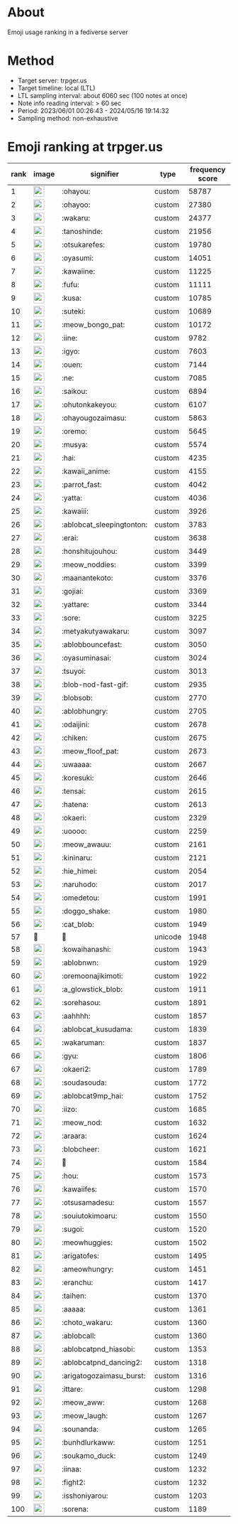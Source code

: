 # About
Emoji usage ranking in a fediverse server

# Method
- Target server: trpger.us
- Target timeline: local (LTL)
- LTL sampling interval: about 6060 sec (100 notes at once)
- Note info reading interval: > 60 sec
- Period: 2023/06/01 00:26:43 - 2024/05/16 19:14:32 
- Sampling method: non-exhaustive

# Emoji ranking at trpger.us

|rank|image|signifier|type|frequency score|
|----|----|----|----|----|
|1|<img height="24" src="https://trpger.us/emoji/ohayou.webp">|:ohayou:|custom|58787|
|2|<img height="24" src="https://trpger.us/emoji/ohayoo.webp">|:ohayoo:|custom|27380|
|3|<img height="24" src="https://trpger.us/emoji/wakaru.webp">|:wakaru:|custom|24377|
|4|<img height="24" src="https://trpger.us/emoji/tanoshinde.webp">|:tanoshinde:|custom|21956|
|5|<img height="24" src="https://trpger.us/emoji/otsukarefes.webp">|:otsukarefes:|custom|19780|
|6|<img height="24" src="https://trpger.us/emoji/oyasumi.webp">|:oyasumi:|custom|14051|
|7|<img height="24" src="https://trpger.us/emoji/kawaiine.webp">|:kawaiine:|custom|11225|
|8|<img height="24" src="https://trpger.us/emoji/fufu.webp">|:fufu:|custom|11111|
|9|<img height="24" src="https://trpger.us/emoji/kusa.webp">|:kusa:|custom|10785|
|10|<img height="24" src="https://trpger.us/emoji/suteki.webp">|:suteki:|custom|10689|
|11|<img height="24" src="https://trpger.us/emoji/meow_bongo_pat.webp">|:meow_bongo_pat:|custom|10172|
|12|<img height="24" src="https://trpger.us/emoji/iine.webp">|:iine:|custom|9782|
|13|<img height="24" src="https://trpger.us/emoji/igyo.webp">|:igyo:|custom|7603|
|14|<img height="24" src="https://trpger.us/emoji/ouen.webp">|:ouen:|custom|7144|
|15|<img height="24" src="https://trpger.us/emoji/ne.webp">|:ne:|custom|7085|
|16|<img height="24" src="https://trpger.us/emoji/saikou.webp">|:saikou:|custom|6894|
|17|<img height="24" src="https://trpger.us/emoji/ohutonkakeyou.webp">|:ohutonkakeyou:|custom|6107|
|18|<img height="24" src="https://trpger.us/emoji/ohayougozaimasu.webp">|:ohayougozaimasu:|custom|5863|
|19|<img height="24" src="https://trpger.us/emoji/oremo.webp">|:oremo:|custom|5645|
|20|<img height="24" src="https://trpger.us/emoji/musya.webp">|:musya:|custom|5574|
|21|<img height="24" src="https://trpger.us/emoji/hai.webp">|:hai:|custom|4235|
|22|<img height="24" src="https://trpger.us/emoji/kawaii_anime.webp">|:kawaii_anime:|custom|4155|
|23|<img height="24" src="https://trpger.us/emoji/parrot_fast.webp">|:parrot_fast:|custom|4042|
|24|<img height="24" src="https://trpger.us/emoji/yatta.webp">|:yatta:|custom|4036|
|25|<img height="24" src="https://trpger.us/emoji/kawaiii.webp">|:kawaiii:|custom|3926|
|26|<img height="24" src="https://trpger.us/emoji/ablobcat_sleepingtonton.webp">|:ablobcat_sleepingtonton:|custom|3783|
|27|<img height="24" src="https://trpger.us/emoji/erai.webp">|:erai:|custom|3638|
|28|<img height="24" src="https://trpger.us/emoji/honshitujouhou.webp">|:honshitujouhou:|custom|3449|
|29|<img height="24" src="https://trpger.us/emoji/meow_noddies.webp">|:meow_noddies:|custom|3399|
|30|<img height="24" src="https://trpger.us/emoji/maanantekoto.webp">|:maanantekoto:|custom|3376|
|31|<img height="24" src="https://trpger.us/emoji/gojiai.webp">|:gojiai:|custom|3369|
|32|<img height="24" src="https://trpger.us/emoji/yattare.webp">|:yattare:|custom|3344|
|33|<img height="24" src="https://trpger.us/emoji/sore.webp">|:sore:|custom|3225|
|34|<img height="24" src="https://trpger.us/emoji/metyakutyawakaru.webp">|:metyakutyawakaru:|custom|3097|
|35|<img height="24" src="https://trpger.us/emoji/ablobbouncefast.webp">|:ablobbouncefast:|custom|3050|
|36|<img height="24" src="https://trpger.us/emoji/oyasuminasai.webp">|:oyasuminasai:|custom|3024|
|37|<img height="24" src="https://trpger.us/emoji/tsuyoi.webp">|:tsuyoi:|custom|3013|
|38|<img height="24" src="https://trpger.us/emoji/blob-nod-fast-gif.webp">|:blob-nod-fast-gif:|custom|2935|
|39|<img height="24" src="https://trpger.us/emoji/blobsob.webp">|:blobsob:|custom|2770|
|40|<img height="24" src="https://trpger.us/emoji/ablobhungry.webp">|:ablobhungry:|custom|2705|
|41|<img height="24" src="https://trpger.us/emoji/odaijini.webp">|:odaijini:|custom|2678|
|42|<img height="24" src="https://trpger.us/emoji/chiken.webp">|:chiken:|custom|2675|
|43|<img height="24" src="https://trpger.us/emoji/meow_floof_pat.webp">|:meow_floof_pat:|custom|2673|
|44|<img height="24" src="https://trpger.us/emoji/uwaaaa.webp">|:uwaaaa:|custom|2667|
|45|<img height="24" src="https://trpger.us/emoji/koresuki.webp">|:koresuki:|custom|2646|
|46|<img height="24" src="https://trpger.us/emoji/tensai.webp">|:tensai:|custom|2615|
|47|<img height="24" src="https://trpger.us/emoji/hatena.webp">|:hatena:|custom|2613|
|48|<img height="24" src="https://trpger.us/emoji/okaeri.webp">|:okaeri:|custom|2329|
|49|<img height="24" src="https://trpger.us/emoji/uoooo.webp">|:uoooo:|custom|2259|
|50|<img height="24" src="https://trpger.us/emoji/meow_awauu.webp">|:meow_awauu:|custom|2161|
|51|<img height="24" src="https://trpger.us/emoji/kininaru.webp">|:kininaru:|custom|2121|
|52|<img height="24" src="https://trpger.us/emoji/hie_himei.webp">|:hie_himei:|custom|2054|
|53|<img height="24" src="https://trpger.us/emoji/naruhodo.webp">|:naruhodo:|custom|2017|
|54|<img height="24" src="https://trpger.us/emoji/omedetou.webp">|:omedetou:|custom|1991|
|55|<img height="24" src="https://trpger.us/emoji/doggo_shake.webp">|:doggo_shake:|custom|1980|
|56|<img height="24" src="https://trpger.us/emoji/cat_blob.webp">|:cat_blob:|custom|1949|
|57|🍮|🍮|unicode|1948|
|58|<img height="24" src="https://trpger.us/emoji/kowaihanashi.webp">|:kowaihanashi:|custom|1943|
|59|<img height="24" src="https://trpger.us/emoji/ablobnwn.webp">|:ablobnwn:|custom|1929|
|60|<img height="24" src="https://trpger.us/emoji/oremoonajikimoti.webp">|:oremoonajikimoti:|custom|1922|
|61|<img height="24" src="https://trpger.us/emoji/a_glowstick_blob.webp">|:a_glowstick_blob:|custom|1911|
|62|<img height="24" src="https://trpger.us/emoji/sorehasou.webp">|:sorehasou:|custom|1891|
|63|<img height="24" src="https://trpger.us/emoji/aahhhh.webp">|:aahhhh:|custom|1857|
|64|<img height="24" src="https://trpger.us/emoji/ablobcat_kusudama.webp">|:ablobcat_kusudama:|custom|1839|
|65|<img height="24" src="https://trpger.us/emoji/wakaruman.webp">|:wakaruman:|custom|1837|
|66|<img height="24" src="https://trpger.us/emoji/gyu.webp">|:gyu:|custom|1806|
|67|<img height="24" src="https://trpger.us/emoji/okaeri2.webp">|:okaeri2:|custom|1789|
|68|<img height="24" src="https://trpger.us/emoji/soudasouda.webp">|:soudasouda:|custom|1772|
|69|<img height="24" src="https://trpger.us/emoji/ablobcat9mp_hai.webp">|:ablobcat9mp_hai:|custom|1752|
|70|<img height="24" src="https://trpger.us/emoji/iizo.webp">|:iizo:|custom|1685|
|71|<img height="24" src="https://trpger.us/emoji/meow_nod.webp">|:meow_nod:|custom|1632|
|72|<img height="24" src="https://trpger.us/emoji/araara.webp">|:araara:|custom|1624|
|73|<img height="24" src="https://trpger.us/emoji/blobcheer.webp">|:blobcheer:|custom|1621|
|74|<img height="24" src="https://trpger.us/emoji/birthday.webp">|:birthday:|custom|1584|
|75|<img height="24" src="https://trpger.us/emoji/hou.webp">|:hou:|custom|1573|
|76|<img height="24" src="https://trpger.us/emoji/kawaiifes.webp">|:kawaiifes:|custom|1570|
|77|<img height="24" src="https://trpger.us/emoji/otsusamadesu.webp">|:otsusamadesu:|custom|1557|
|78|<img height="24" src="https://trpger.us/emoji/souiutokimoaru.webp">|:souiutokimoaru:|custom|1550|
|79|<img height="24" src="https://trpger.us/emoji/sugoi.webp">|:sugoi:|custom|1520|
|80|<img height="24" src="https://trpger.us/emoji/meowhuggies.webp">|:meowhuggies:|custom|1502|
|81|<img height="24" src="https://trpger.us/emoji/arigatofes.webp">|:arigatofes:|custom|1495|
|82|<img height="24" src="https://trpger.us/emoji/ameowhungry.webp">|:ameowhungry:|custom|1451|
|83|<img height="24" src="https://trpger.us/emoji/eranchu.webp">|:eranchu:|custom|1417|
|84|<img height="24" src="https://trpger.us/emoji/taihen.webp">|:taihen:|custom|1370|
|85|<img height="24" src="https://trpger.us/emoji/aaaaa.webp">|:aaaaa:|custom|1361|
|86|<img height="24" src="https://trpger.us/emoji/choto_wakaru.webp">|:choto_wakaru:|custom|1360|
|87|<img height="24" src="https://trpger.us/emoji/ablobcall.webp">|:ablobcall:|custom|1360|
|88|<img height="24" src="https://trpger.us/emoji/ablobcatpnd_hiasobi.webp">|:ablobcatpnd_hiasobi:|custom|1353|
|89|<img height="24" src="https://trpger.us/emoji/ablobcatpnd_dancing2.webp">|:ablobcatpnd_dancing2:|custom|1318|
|90|<img height="24" src="https://trpger.us/emoji/arigatogozaimasu_burst.webp">|:arigatogozaimasu_burst:|custom|1316|
|91|<img height="24" src="https://trpger.us/emoji/ittare.webp">|:ittare:|custom|1298|
|92|<img height="24" src="https://trpger.us/emoji/meow_aww.webp">|:meow_aww:|custom|1268|
|93|<img height="24" src="https://trpger.us/emoji/meow_laugh.webp">|:meow_laugh:|custom|1267|
|94|<img height="24" src="https://trpger.us/emoji/sounanda.webp">|:sounanda:|custom|1265|
|95|<img height="24" src="https://trpger.us/emoji/bunhdlurkaww.webp">|:bunhdlurkaww:|custom|1251|
|96|<img height="24" src="https://trpger.us/emoji/soukamo_duck.webp">|:soukamo_duck:|custom|1249|
|97|<img height="24" src="https://trpger.us/emoji/iinaa.webp">|:iinaa:|custom|1232|
|98|<img height="24" src="https://trpger.us/emoji/fight2.webp">|:fight2:|custom|1232|
|99|<img height="24" src="https://trpger.us/emoji/isshoniyarou.webp">|:isshoniyarou:|custom|1203|
|100|<img height="24" src="https://trpger.us/emoji/sorena.webp">|:sorena:|custom|1189|
